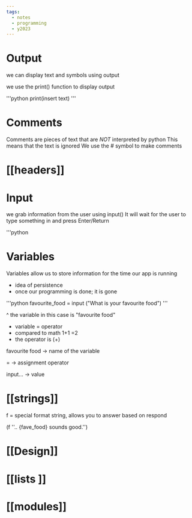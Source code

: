 ```yaml
---
tags:
  - notes
  - programming
  - y2023
---
```

# Output
we can display text and symbols using output

we use the print() function to display output

'''python
print(insert text)
'''

#  Comments 
Comments are pieces of text that are *NOT* interpreted by python
This means that the text is ignored
We use the # symbol to make comments

# [[headers]]


# Input 
we grab information from the user using input()
It will wait for the user to type something in and press Enter/Return

'''python


# Variables
Variables allow us to store information for the time our app is running
- idea of persistence
- once our programming is done; it is gone

'''python
favourite_food = input ("What is your favourite food")
'''

^ the variable in this case is "favourite food"

- variable = operator
- compared to math 1+1 =2 
- the operator is (+)

favourite food -> name of the variable

= -> assignment operator 

input... -> value 

# [[strings]]



f = special format string, allows you to answer based on respond 

(f ''.. {fave_food} sounds good.'')


# [[Design]]

# [[lists ]]

# [[modules]]







